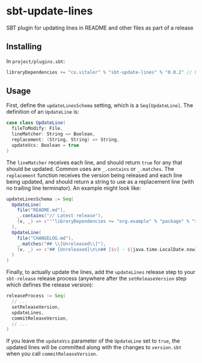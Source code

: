 # sbt-update-lines

SBT plugin for updating lines in README and other files as part of a release

## Installing

In `project/plugins.sbt`:

```sbt
libraryDependencies += "co.vitaler" % "sbt-update-lines" % "0.0.2" // Latest release
```

## Usage

First, define the `updateLinesSchema` setting, which is a `Seq[UpdateLine]`. The
definition of an `UpdateLine` is:

```scala
case class UpdateLine(
  fileToModify: File,
  lineMatcher: String => Boolean,
  replacement: (String, String) => String,
  updateVcs: Boolean = true
)
```

The `lineMatcher` receives each line, and should return `true` for any that
should be updated. Common uses are `_.contains` or `_.matches`. The `replacement`
function receives the version being released and each line
being updated, and should return a string to use as a replacement line (with no
trailing line terminator). An example might look like:

```sbt
updateLinesSchema := Seq(
  UpdateLine(
    file("README.md"),
    _.contains("// Latest release"),
    (v, _) => s"""libraryDependencies += "org.example" % "package" % "$v" // Latest release"""
  ),
  UpdateLine(
    file("CHANGELOG.md"),
    _.matches("## \\[Unreleased\\]"),
    (v, _) => s"## [Unreleased]\n\n## [$v] - ${java.time.LocalDate.now}"
  )
)
```

Finally, to actually update the lines, add the `updateLines` release step to your
`sbt-release` release process (anywhere after the `setReleaseVersion` step which
defines the release version):

```sbt
releaseProcess := Seq(
  // ...
  setReleaseVersion,
  updateLines,
  commitReleaseVersion,
  // ...
)
```

If you leave the `updateVcs` parameter of the `UpdateLine` set to `true`, the
updated lines will be committed along with the changes to `version.sbt` when you
call `commitReleaseVersion`.
